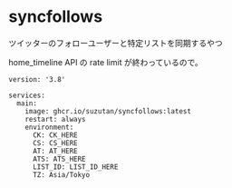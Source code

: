 # syncfollows

ツイッターのフォローユーザーと特定リストを同期するやつ

home_timeline API の rate limit が終わっているので。

```docker-compose
version: '3.8'

services:
  main:
    image: ghcr.io/suzutan/syncfollows:latest
    restart: always
    environment:
      CK: CK_HERE
      CS: CS_HERE
      AT: AT_HERE
      ATS: ATS_HERE
      LIST_ID: LIST_ID_HERE
      TZ: Asia/Tokyo
```

